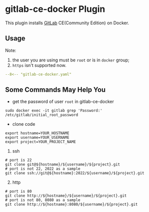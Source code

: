 # gitlab-ce-docker Plugin

This plugin installs [GitLab](https://about.gitlab.com/) CE(Community Edition) on Docker.

## Usage

Note: 
1. the user you are using must be `root` or is in `docker` group;
2. `https` isn't supported now.

```yaml
--8<-- "gitlab-ce-docker.yaml"
```

## Some Commands May Help You

- get the password of user `root` in gitlab-ce-docker

```shell
sudo docker exec -it gitlab grep 'Password:' /etc/gitlab/initial_root_password
```

- clone code

```shell
export hostname=YOUR_HOSTNAME
export username=YOUR_USERNAME
export project=YOUR_PROJECT_NAME
```

1. ssh

```shell
# port is 22
git clone git@${hostname}/${username}/${project}.git
# port is not 22, 2022 as a sample
git clone ssh://git@${hostname}:2022/${username}/${project}.git
```

2. http

```shell
# port is 80
git clone http://${hostname}/${username}/${project}.git
# port is not 80, 8080 as a sample
git clone http://${hostname}:8080/${username}/${project}.git
```

